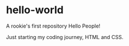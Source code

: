 # hello-world
A rookie's first repository
Hello People!

Just starting my coding journey, HTML and CSS.
